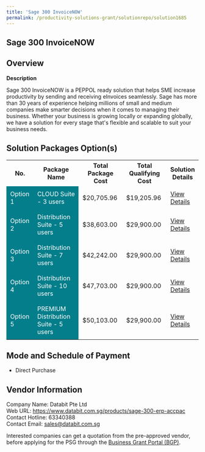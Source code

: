 ```yaml
---
title: 'Sage 300 InvoiceNOW'
permalink: /productivity-solutions-grant/solutionrepo/solution1685
---
```


## Sage 300 InvoiceNOW

## Overview

**Description**

Sage 300 InvoiceNOW is a PEPPOL ready solution that helps SME increase productivity by sending and receiving eInvoices seamlessly.  Sage has more than 30 years of experience helping millions of small and medium companies make smarter decisions when it comes to managing their business. Whether your business is growing locally or expanding globally, we have a solution for every stage that's flexible and scalable to suit your business needs.

## Solution Packages Option(s)

<table>
<tr>
<th><b>No.</b></th>
<th><b>Package Name</b></th>
<th><b>Total Package Cost</b></th>
<th><b>Total Qualifying Cost</b></th>
<th><b>Solution Details</b></th>
</tr>
<tr>
<td style='padding: 10px; background-color: #037E8A; color: #FFFFFF;'>Option 1</td>
<td style='padding: 10px; background-color: #037E8A; color: #FFFFFF;'>CLOUD Suite - 3 users</td>
<td style='padding: 10px;'>$20,705.96</td>
<td style='padding: 10px;'>$19,205.96</td>
<td style='padding: 10px;'><a href='/images/psg/Databit_Sage_300_Desensitised_Part1.pdf' target='_blank'>View Details</a></td>
</tr>
<tr>
<td style='padding: 10px; background-color: #037E8A; color: #FFFFFF;'>Option 2</td>
<td style='padding: 10px; background-color: #037E8A; color: #FFFFFF;'>Distribution Suite - 5 users</td>
<td style='padding: 10px;'>$38,603.00</td>
<td style='padding: 10px;'>$29,900.00</td>
<td style='padding: 10px;'><a href='/images/psg/Databit_Sage_300_Desensitised_Part2.pdf' target='_blank'>View Details</a></td>
</tr>
<tr>
<td style='padding: 10px; background-color: #037E8A; color: #FFFFFF;'>Option 3</td>
<td style='padding: 10px; background-color: #037E8A; color: #FFFFFF;'>Distribution Suite - 7 users</td>
<td style='padding: 10px;'>$42,242.00</td>
<td style='padding: 10px;'>$29,900.00</td>
<td style='padding: 10px;'><a href='/images/psg/Databit_Sage_300_Desensitised_Part3.pdf' target='_blank'>View Details</a></td>
</tr>
<tr>
<td style='padding: 10px; background-color: #037E8A; color: #FFFFFF;'>Option 4</td>
<td style='padding: 10px; background-color: #037E8A; color: #FFFFFF;'>Distribution Suite - 10 users</td>
<td style='padding: 10px;'>$47,703.00</td>
<td style='padding: 10px;'>$29,900.00</td>
<td style='padding: 10px;'><a href='/images/psg/Databit_Sage_300_Desensitised_Part4.pdf' target='_blank'>View Details</a></td>
</tr>
<tr>
<td style='padding: 10px; background-color: #037E8A; color: #FFFFFF;'>Option 5</td>
<td style='padding: 10px; background-color: #037E8A; color: #FFFFFF;'>PREMIUM Distribution Suite - 5 users</td>
<td style='padding: 10px;'>$50,103.00</td>
<td style='padding: 10px;'>$29,900.00</td>
<td style='padding: 10px;'><a href='/images/psg/Databit_Sage_300_Desensitised_Part5.pdf' target='_blank'>View Details</a></td>
</tr>
</table>

## Mode and Schedule of Payment

 - Direct Purchase

## Vendor Information

 Company Name: Databit Pte Ltd<br>Web URL: https://www.databit.com.sg/products/sage-300-erp-accpac <br>Contact Hotline: 63340388 <br>Contact Email: sales@databit.com.sg <br>

Interested companies can get a quotation from the pre-approved vendor, before applying for the PSG through the <a href='https://www.businessgrants.gov.sg/' target='_blank' rel='noopener'>Business Grant Portal (BGP)</a>.

<script src="/jquery/resize-tables.js"></script>
